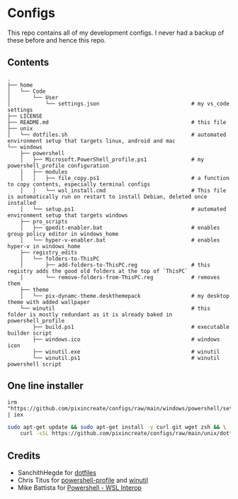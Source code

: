 # Configs

This repo contains all of my development configs. I never had a backup of these before and hence this repo.

## Contents

```t
.
├── home
│   └── Code
│       └── User
│           └── settings.json                             # my vs_code settings
├── LICENSE
├── README.md                                             # this file
├── unix
│   └── dotfiles.sh                                       # automated environment setup that targets linux, android and mac
└── windows
    ├── powershell
    │   ├── Microsoft.PowerShell_profile.ps1              # my powershell_profile configuration
    │   ├── modules
    │   │   ├── file_copy.ps1                             # a function to copy contents, especially terminal configs
    │   │   └── wsl_install.cmd                           # This file is automatically run on restart to install Debian, deleted once installed
    │   └── setup.ps1                                     # automated environment setup that targets windows
    ├── pro_scripts
    │   ├── gpedit-enabler.bat                            # enables group policy editor in windows_home
    │   └── hyper-v-enabler.bat                           # enables hyper-v in windows_home
    ├── registry_edits
    │   └── folders-to-ThisPC
    │       ├── add-folders-to-ThisPC.reg                 # this registry adds the good old folders at the top of `ThisPC`
    │       └── remove-folders-from-ThisPC.reg            # removes them
    ├── theme
    │   └── pix-dynamc-theme.deskthemepack                # my desktop theme with added wallpaper
    └── winutil                                           # this folder is mostly redundant as it is already baked in powershell_profile
        ├── build.ps1                                     # executable builder script
        ├── windows.ico                                   # windows icon
        ├── winutil.exe                                   # winutil
        └── winutil.ps1                                   # winutil powershell script
```

## One line installer

```pwsh
irm "https://github.com/pixincreate/configs/raw/main/windows/powershell/setup.ps1" | iex
```

```sh
sudo apt-get update && sudo apt-get install -y curl git wget zsh && \
    curl -sSL https://github.com/pixincreate/configs/raw/main/unix/dotfiles.sh | bash
```

## Credits

- SanchithHegde for [dotfiles](https://github.com/SanchithHegde/dotfiles)
- Chris Titus for [powershell-profile](https://gthub.com/ChrisTitusTech/powershell-profile) and [winutil](https://gthub.com/ChrisTitusTech/winutil)
- Mike Battista for [Powershell - WSL Interop](https://github.com/mikebattista/PowerShell-WSL-Interop)
